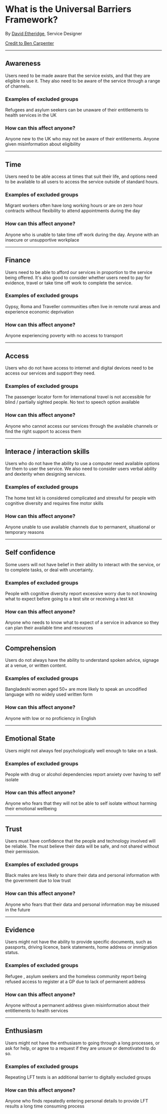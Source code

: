 # What is the Universal Barriers Framework?

By [David Etheridge](https://www.linkedin.com/in/davidmetheridge/), Service Designer

[Credit to Ben Carpenter](https://gds.blog.gov.uk/2019/03/26/understanding-all-the-barriers-service-users-might-face/)

***

## Awareness

Users need to be made aware that the service exists, and that they are eligible to use it. They also need to be aware of the service through a range of channels.

### Examples of excluded groups

Refugees and asylum seekers can be unaware of their entitlements to health services in the UK

### How can this affect anyone?

Anyone new to the UK who may not be aware of their entitlements. Anyone given misinformation about eligibility

***

## Time

Users need to be able access at times that suit their life, and options need to be available to all users to access the service outside of standard hours.

### Examples of excluded groups

Migrant workers often have long working hours or are on zero hour contracts without flexibility to attend appointments during the day

### How can this affect anyone?

Anyone who is unable to take time off work during the day. Anyone with an insecure or unsupportive workplace

***

## Finance

Users need to be able to afford our services in proportion to the service being offered. It's also good to consider whether users need to pay for evidence, travel or take time off work to complete the service.

### Examples of excluded groups

Gypsy, Roma and Traveller communities often live in remote rural areas and experience economic deprivation

### How can this affect anyone?

Anyone experiencing poverty with no access to transport

***

## Access

Users who do not have access to internet and digital devices need to be access our services and support they need.

### Examples of excluded groups

The passenger locator form for international travel is not accessible for blind / partially sighted people. No text to speech option available

### How can this affect anyone?

Anyone who cannot access our services through the available channels or find the right support to access them

***

## Interace / interaction skills

Users who do not have the ability to use a computer need available options for them to user the service. We also need to consider users verbal ability and dexterity when designing services.

### Examples of excluded groups

The home test kit is considered complicated and stressful for people with cognitive diversity and requires fine motor skills

### How can this affect anyone?

Anyone unable to use available channels due to permanent, situational or temporary reasons

***

## Self confidence

Some users will not have belief in their ability to interact with the service, or to complete tasks, or deal with uncertainty.

### Examples of excluded groups

People with cognitive diversity report excessive worry due to not knowing what to expect before going to a test site or receiving a test kit

### How can this affect anyone?

Anyone who needs to know what to expect of a service in advance so they can plan their available time and resources

***

## Comprehension

Users do not always have the ability to understand spoken advice, signage at a venue, or written content.

### Examples of excluded groups

Bangladeshi women aged 50+ are more likely to speak an uncodified language with no widely used written form

### How can this affect anyone?

Anyone with low or no proficiency in English

***

## Emotional State

Users might not always feel psychologically well enough to take on a task.

### Examples of excluded groups

People with drug or alcohol dependencies report anxiety over having to self isolate

### How can this affect anyone?

Anyone who fears that they will not be able to self isolate without harming their emotional wellbeing

***

## Trust

Users must have confidence that the people and technology involved will be reliable. The must believe their data will be safe, and not shared without their permission.

### Examples of excluded groups

Black males are less likely to share their data and personal information with the government due to low trust

### How can this affect anyone?

Anyone who fears that their data and personal information may be misused in the future

***

## Evidence

Users might not have the ability to provide specific documents, such as passports, driving licence, bank statements, home address or immigration status.

### Examples of excluded groups

Refugee , asylum seekers and the homeless community report being refused access to register at a GP due to lack of permanent address

### How can this affect anyone?

Anyone without a permanent address given misinformation about their entitlements to health services

***

## Enthusiasm

Users might not have the enthusiasm to going through a long processes, or ask for help, or agree to a request if they are unsure or demotivated to do so.

### Examples of excluded groups

Repeating LFT tests is an additional barrier to digitally excluded groups

### How can this affect anyone?

Anyone who finds repeatedly entering personal details to provide LFT results a long time consuming process

